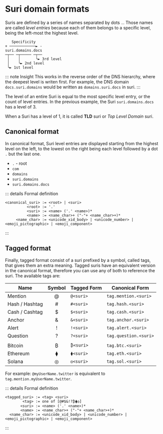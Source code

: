 # Suri domain formats

Suris are defined by a series of names separated by dots `.`. Those names are called _level entries_ because each of
them belongs to a specific level, being the left-most the highest level.

```:no-line-numbers
   Specificity
+ ────────────► -
suri.domains.docs
─┬── ─┬───── ─┬──
 │    │       └► 3rd level
 │    └► 2nd level
 └► 1st level
```

::: note Insight
This works in the reverse order of the DNS hierarchy, where the deepest level is writen first. For example, the DNS
domain `docs.suri.domains` would be written as `domains.suri.docs` in suri.
:::

The level of an entire Suri is equal to the most specific level entry, or the count of level entries. In the previous
example, the Suri `suri.domains.docs` has a level of 3.

When a Suri has a level of 1, it is called **TLD** suri or _Top Level Domain_ suri.

## Canonical format

In canonical format, Suri level entries are displayed starting from the highest level on the left, to the lowest on the
right being each level followed by a dot `.` but the last one.

- `.` - root
- `com`
- `domains`
- `suri.domains`
- `suri.domains.docs`

::: details Formal definition

```:no-line-numbers
<canonical_suri> := <root> | <suri>
          <root> := '.'
          <suri> := <name> ('.' <name>)*
          <name> := <name_char>+ ("-"+ <name_char>+)*
     <name_char> := <unicode_xid_body> | <unicode_number> | <emoji_pictographic> | <emoji_component>
```

:::

## Tagged format

Finally, tagged format consist of a suri prefixed by a symbol, called tags, that gives them an extra meaning. Tagged
suris have an equivalent version in the canonical format, therefore you can use any of both to reference the suri. The
available tags are:

| Name           | Symbol | Tagged Form | Canonical Form        |
|----------------|:------:|-------------|-----------------------|
| Mention        |   @    | `@<suri>`   | `tag.mention.<suri>`  |
| Hash / Hashtag |   #    | `#<suri>`   | `tag.hash.<suri>`     |
| Cash / Cashtag |   $    | `$<suri>`   | `tag.cash.<suri>`     |
| Anchor         |   &    | `&<suri>`   | `tag.anchor.<suri>`   |
| Alert          |   !    | `!<suri>`   | `tag.alert.<suri>`    |
| Question       |   ?    | `?<suri>`   | `tag.question.<suri>` |
|                |        |             |                       |
| Bitcoin        |   ₿    | `₿<suri>`   | `tag.btc.<suri>`      |
| Ethereum       |   ⧫    | `⧫<suri>`   | `tag.eth.<suri>`      |
| Solana         |   ◎    | `◎<suri>`   | `tag.sol.<suri>`      |

For example: `@myUserName.twitter` is equivalent to `tag.mention.myUserName.twitter`.

::: details Formal definition

```:no-line-numbers
<tagged_suri> := <tag> <suri>
        <tag> := one of [@#$&!?₿⧫◎]
       <suri> := <name> ('.' <name>)*
       <name> := <name_char>+ ("-"+ <name_char>+)*
  <name_char> := <unicode_xid_body> | <unicode_number> | <emoji_pictographic> | <emoji_component>
```

:::